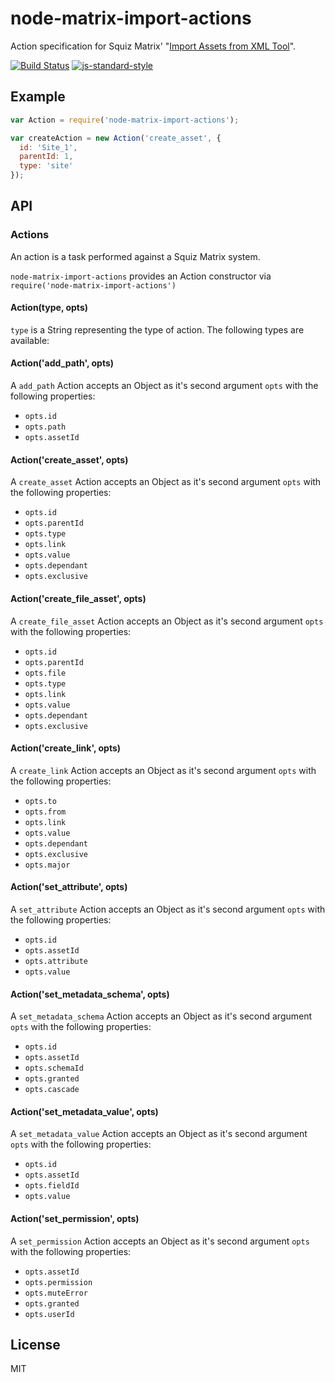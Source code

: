 # node-matrix-import-actions

Action specification for Squiz Matrix' "[Import Assets from XML Tool]".

[![Build Status](https://travis-ci.org/joshgillies/node-matrix-import-actions.svg)](https://travis-ci.org/joshgillies/node-matrix-import-actions)
[![js-standard-style](https://img.shields.io/badge/code%20style-standard-brightgreen.svg?style=flat)](https://github.com/feross/standard)

## Example

```js
var Action = require('node-matrix-import-actions');

var createAction = new Action('create_asset', {
  id: 'Site_1',
  parentId: 1,
  type: 'site'
});

```

## API

### Actions

An action is a task performed against a Squiz Matrix system.

`node-matrix-import-actions` provides an Action constructor via `require('node-matrix-import-actions')`

#### Action(type, opts)

`type` is a String representing the type of action. The following types are available:

#### Action('add_path', opts)

A `add_path` Action accepts an Object as it's second argument `opts` with the following properties:

  * `opts.id`
  * `opts.path`
  * `opts.assetId`

#### Action('create_asset', opts)

A `create_asset` Action accepts an Object as it's second argument `opts` with the following properties:

  * `opts.id`
  * `opts.parentId`
  * `opts.type`
  * `opts.link`
  * `opts.value`
  * `opts.dependant`
  * `opts.exclusive`

#### Action('create_file_asset', opts)

A `create_file_asset` Action accepts an Object as it's second argument `opts` with the following properties:

  * `opts.id`
  * `opts.parentId`
  * `opts.file`
  * `opts.type`
  * `opts.link`
  * `opts.value`
  * `opts.dependant`
  * `opts.exclusive`

#### Action('create_link', opts)

A `create_link` Action accepts an Object as it's second argument `opts` with the following properties:

  * `opts.to`
  * `opts.from`
  * `opts.link`
  * `opts.value`
  * `opts.dependant`
  * `opts.exclusive`
  * `opts.major`

#### Action('set_attribute', opts)

A `set_attribute` Action accepts an Object as it's second argument `opts` with the following properties:

  * `opts.id`
  * `opts.assetId`
  * `opts.attribute`
  * `opts.value`

#### Action('set_metadata_schema', opts)

A `set_metadata_schema` Action accepts an Object as it's second argument `opts` with the following properties:

  * `opts.id`
  * `opts.assetId`
  * `opts.schemaId`
  * `opts.granted`
  * `opts.cascade`

#### Action('set_metadata_value', opts)

A `set_metadata_value` Action accepts an Object as it's second argument `opts` with the following properties:

  * `opts.id`
  * `opts.assetId`
  * `opts.fieldId`
  * `opts.value`

#### Action('set_permission', opts)

A `set_permission` Action accepts an Object as it's second argument `opts` with the following properties:

  * `opts.assetId`
  * `opts.permission`
  * `opts.muteError`
  * `opts.granted`
  * `opts.userId`

## License

MIT

[Import Assets from XML Tool]: http://manuals.matrix.squizsuite.net/tools/chapters/import-assets-from-xml-tool
